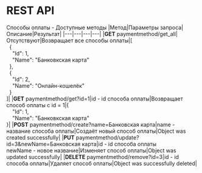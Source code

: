# REST API 

Способы оплаты - Доступные методы
|Метод|Параметры запроса|Описание|Результат|
|---|---|---|---|
|**GET** paymentmethod/get_all|Отсутствуют|Возвращает все способы оплаты|[<br>&nbsp;&nbsp;{<br>&nbsp;&nbsp;&nbsp;&nbsp;"Id":&nbsp;1,<br>&nbsp;&nbsp;&nbsp;&nbsp;"Name":&nbsp;"Банковкская карта"<br>&nbsp;&nbsp;},<br>&nbsp;&nbsp;{<br>&nbsp;&nbsp;&nbsp;&nbsp;"Id":&nbsp;2,<br>&nbsp;&nbsp;&nbsp;&nbsp;"Name":&nbsp;"Онлайн-кошелёк"<br>&nbsp;&nbsp;}<br>]|
|**GET** paymentmethod/get?id=1|id - id способа оплаты|Возвращает способ оплаты с id = 1|{<br>&nbsp;&nbsp;&nbsp;&nbsp;"Id":&nbsp;1,<br>&nbsp;&nbsp;&nbsp;&nbsp;"Name":&nbsp;"Банковкская карта"<br>}|
|**POST** paymentmethod/create?name=Банковская карта|name - название способа оплаты|Создаёт новый способ оплаты|Object was created successfully|
|**PUT** paymentmethod/update?id=3&newName=Банковская карта|id - id способа оплаты<br>newName - новое название|Изменяет способ оплаты|Object was updated successfully|
|**DELETE** paymentmethod/remove?id=3|id - id способа оплаты|Удаляет способ оплаты|Object was successfully deleted|
